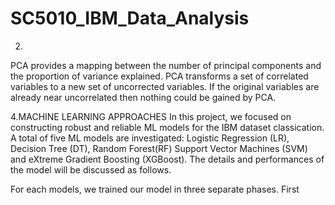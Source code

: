 # SC5010_IBM_Data_Analysis




2.
PCA provides a mapping between the number of principal components and the proportion of variance explained. PCA transforms a set of correlated variables to a new set of uncorrected variables. If the original variables are already near uncorrelated then nothing could be gained by PCA.


4.MACHINE LEARNING APPROACHES
In this project, we focused on constructing robust and reliable ML models for the IBM dataset classication. A total of five ML models are investigated: Logistic Regression (LR), Decision Tree (DT), Random Forest(RF) Support Vector Machines (SVM) and eXtreme Gradient Boosting (XGBoost). The details and performances of the model will be discussed as follows.

For each models, we trained our model in three separate phases. First 
